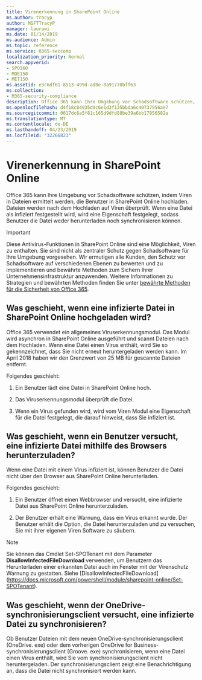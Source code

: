```yaml
---
title: Virenerkennung in SharePoint Online
ms.author: tracyp
author: MSFTTracyP
manager: laurawi
ms.date: 01/14/2019
ms.audience: Admin
ms.topic: reference
ms.service: O365-seccomp
localization_priority: Normal
search.appverid:
- SPO160
- MOE150
- MET150
ms.assetid: e3c6df61-8513-499d-ad8e-8a91770bff63
ms.collection:
- M365-security-compliance
description: Office 365 kann Ihre Umgebung vor Schadsoftware schützen, indem Viren in Dateien ermittelt werden, die Benutzer in SharePoint Online hochladen. Dateien werden nach dem Hochladen auf Viren überprüft. Wenn eine Datei als infiziert festgestellt wird, wird eine Eigenschaft festgelegt, sodass Benutzer die Datei weder herunterladen noch synchronisieren können.
ms.openlocfilehash: d4f18c84935d9c6e1d3f135bbda6c40737956ae7
ms.sourcegitcommit: 0017dc6a5f81c165d9dfd88be39a6bb17856582e
ms.translationtype: MT
ms.contentlocale: de-DE
ms.lasthandoff: 04/23/2019
ms.locfileid: "32266823"
---
```

# <a name="virus-detection-in-sharepoint-online"></a>Virenerkennung in SharePoint Online

Office 365 kann Ihre Umgebung vor Schadsoftware schützen, indem Viren in Dateien ermittelt werden, die Benutzer in SharePoint Online hochladen. Dateien werden nach dem Hochladen auf Viren überprüft. Wenn eine Datei als infiziert festgestellt wird, wird eine Eigenschaft festgelegt, sodass Benutzer die Datei weder herunterladen noch synchronisieren können.
  
> [!IMPORTANT]
> Diese Antivirus-Funktionen in SharePoint Online sind eine Möglichkeit, Viren zu enthalten. Sie sind nicht als zentraler Schutz gegen Schadsoftware für Ihre Umgebung vorgesehen. Wir ermutigen alle Kunden, den Schutz vor Schadsoftware auf verschiedenen Ebenen zu bewerten und zu implementieren und bewährte Methoden zum Sichern Ihrer Unternehmensinfrastruktur anzuwenden. Weitere Informationen zu Strategien und bewährten Methoden finden Sie unter [bewährte Methoden für die Sicherheit von Office 365](security-best-practices.md). 
  
## <a name="what-happens-when-an-infected-file-is-uploaded-to-sharepoint-online"></a>Was geschieht, wenn eine infizierte Datei in SharePoint Online hochgeladen wird?

Office 365 verwendet ein allgemeines Viruserkennungsmodul. Das Modul wird asynchron in SharePoint Online ausgeführt und scannt Dateien nach dem Hochladen. Wenn eine Datei einen Virus enthält, wird Sie so gekennzeichnet, dass Sie nicht erneut heruntergeladen werden kann. Im April 2018 haben wir den Grenzwert von 25 MB für gescannte Dateien entfernt.
  
Folgendes geschieht:
  
1. Ein Benutzer lädt eine Datei in SharePoint Online hoch.
    
2. Das Viruserkennungsmodul überprüft die Datei.
    
3. Wenn ein Virus gefunden wird, wird vom Viren Modul eine Eigenschaft für die Datei festgelegt, die darauf hinweist, dass Sie infiziert ist.
    
## <a name="what-happens-when-a-user-tries-to-download-an-infected-file-by-using-the-browser"></a>Was geschieht, wenn ein Benutzer versucht, eine infizierte Datei mithilfe des Browsers herunterzuladen?

Wenn eine Datei mit einem Virus infiziert ist, können Benutzer die Datei nicht über den Browser aus SharePoint Online herunterladen.
  
Folgendes geschieht:
  
1. Ein Benutzer öffnet einen Webbrowser und versucht, eine infizierte Datei aus SharePoint Online herunterzuladen.
    
2. Der Benutzer erhält eine Warnung, dass ein Virus erkannt wurde. Der Benutzer erhält die Option, die Datei herunterzuladen und zu versuchen, Sie mit ihrer eigenen Viren Software zu säubern.

> [!NOTE]
> Sie können das Cmdlet Set-SPOTenant mit dem Parameter **DisallowInfectedFileDownload** verwenden, um Benutzern das Herunterladen einer erkannten Datei auch im Fenster mit der Virenschutz Warnung zu gestatten. Siehe [DisallowInfectedFileDownload] (https://docs.microsoft.com/powershell/module/sharepoint-online/Set-SPOTenant).
    
## <a name="what-happens-when-the-onedrive-sync-client-tries-to-sync-an-infected-file"></a>Was geschieht, wenn der OneDrive-synchronisierungsclient versucht, eine infizierte Datei zu synchronisieren?

Ob Benutzer Dateien mit dem neuen OneDrive-synchronisierungsclient (OneDrive. exe) oder dem vorherigen OneDrive for Business-synchronisierungsclient (Groove. exe) synchronisieren, wenn eine Datei einen Virus enthält, wird Sie vom synchronisierungsclient nicht heruntergeladen. Der synchronisierungsclient zeigt eine Benachrichtigung an, dass die Datei nicht synchronisiert werden kann.
  

